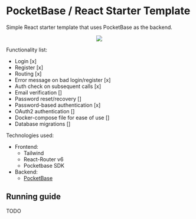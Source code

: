 # PocketBase / React Starter Template

Simple React starter template that uses PocketBase as the backend.

<p align="center">
  <img src="https://github.com/KaurKadak/pocketbase-react-starter/assets/44895755/d83fa402-38f3-4328-9ed6-510f656318a8" />
</p>

Functionality list:
 - Login [x]
 - Register [x]
 - Routing [x]
 - Error message on bad login/register [x]
 - Auth check on subsequent calls [x]
 - Email verification []
 - Password reset/recovery []
 - Password-based authentication [x]
 - OAuth2 authentication []
 - Docker-compose file for ease of use []
 - Database migrations []

Technologies used:
  - Frontend:
     - Tailwind
     - React-Router v6
     - Pocketbase SDK
  - Backend:
    - [PocketBase](https://pocketbase.io/) 

Running guide
---
TODO
